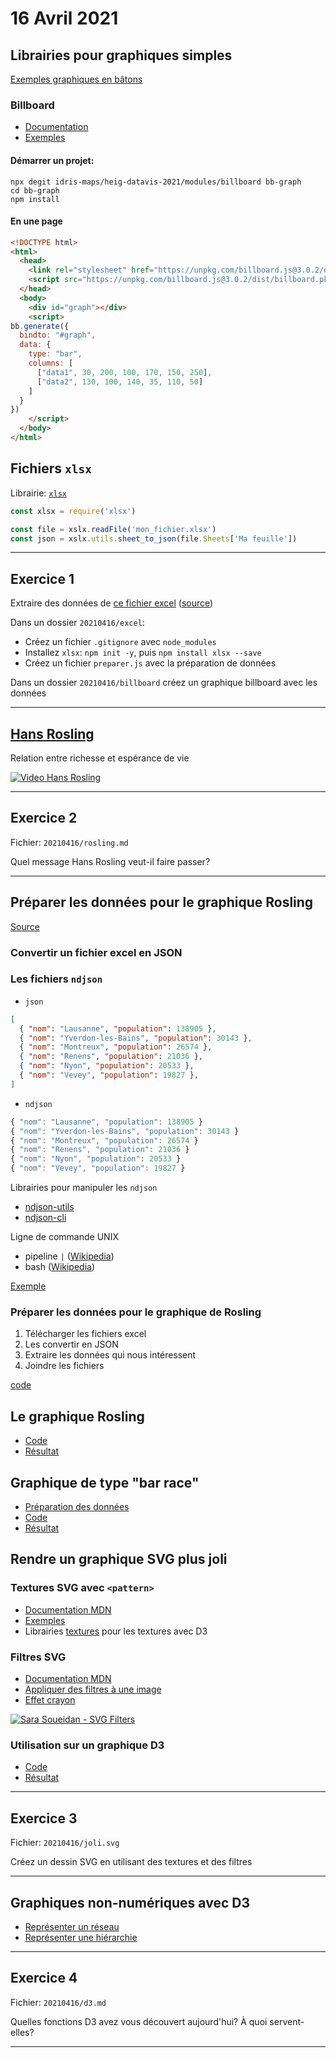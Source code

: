 # 16 Avril 2021

## Librairies pour graphiques simples

[Exemples graphiques en bâtons](https://observablehq.com/@idris-maps/graphiques-en-batons)

### Billboard

* [Documentation](https://naver.github.io/billboard.js/)
* [Exemples](https://observablehq.com/@idris-maps/billboard)

#### Démarrer un projet:

```
npx degit idris-maps/heig-datavis-2021/modules/billboard bb-graph
cd bb-graph
npm install
```

#### En une page

```html
<!DOCTYPE html>
<html>
  <head>
    <link rel="stylesheet" href="https://unpkg.com/billboard.js@3.0.2/dist/billboard.min.css" />
    <script src="https://unpkg.com/billboard.js@3.0.2/dist/billboard.pkgd.min.js"></script>
  </head>
  <body>
    <div id="graph"></div>
    <script>
bb.generate({
  bindto: "#graph",
  data: {
    type: "bar",
    columns: [
      ["data1", 30, 200, 100, 170, 150, 250],
      ["data2", 130, 100, 140, 35, 110, 50]
    ]
  }
})
    </script>
  </body>
</html>
```

## Fichiers `xlsx`

Librairie: [`xlsx`](https://www.npmjs.com/package/xlsx)

```js
const xlsx = require('xlsx')

const file = xslx.readFile('mon_fichier.xlsx')
const json = xslx.utils.sheet_to_json(file.Sheets['Ma feuille'])
```

---

## Exercice 1

Extraire des données de [ce fichier excel](https://opentransportdata.swiss/dataset/02569ba8-b029-4d75-ad59-a6ffd4b6b569/resource/567eec7b-9ca3-465d-9f2f-89876e3bab32/download/peinaussteiger2018.xlsx) ([source](https://opentransportdata.swiss/dataset/einundaus/resource/567eec7b-9ca3-465d-9f2f-89876e3bab32))

Dans un dossier `20210416/excel`:

* Créez un fichier `.gitignore` avec `node_modules`
* Installez `xlsx`: `npm init -y`, puis `npm install xlsx --save`
* Créez un fichier `preparer.js` avec la préparation de données

Dans un dossier `20210416/billboard` créez un graphique billboard avec les données

---

## [Hans Rosling](https://fr.wikipedia.org/wiki/Hans_Rosling)

Relation entre richesse et espérance de vie

[![Video Hans Rosling](https://img.youtube.com/vi/jbkSRLYSojo/0.jpg)](https://www.youtube.com/watch?v=jbkSRLYSojo)

---

## Exercice 2

Fichier: `20210416/rosling.md`

Quel message Hans Rosling veut-il faire passer?

---

## Préparer les données pour le graphique Rosling

[Source](https://www.gapminder.org/data/documentation/gd000/)

### Convertir un fichier excel en JSON

### Les fichiers `ndjson`

* `json`

```json
[
  { "nom": "Lausanne", "population": 138905 },
  { "nom": "Yverdon-les-Bains", "population": 30143 },
  { "nom": "Montreux", "population": 26574 },
  { "nom": "Renens", "population": 21036 },
  { "nom": "Nyon", "population": 20533 },
  { "nom": "Vevey", "population": 19827 },
]
```

* `ndjson`

```js
{ "nom": "Lausanne", "population": 138905 }
{ "nom": "Yverdon-les-Bains", "population": 30143 }
{ "nom": "Montreux", "population": 26574 }
{ "nom": "Renens", "population": 21036 }
{ "nom": "Nyon", "population": 20533 }
{ "nom": "Vevey", "population": 19827 }
```

Librairies pour manipuler les `ndjson`

* [ndjson-utils](https://github.com/idris-maps/ndjson-utils)
* [ndjson-cli](https://www.npmjs.com/package/ndjson-cli)

Ligne de commande UNIX

* pipeline `|` ([Wikipedia](https://fr.wikipedia.org/wiki/Tube_(shell)))
* bash ([Wikipedia](https://fr.wikipedia.org/wiki/Bourne-Again_shell))

[Exemple](https://github.com/idris-maps/heig-datavis-2021/tree/master/modules/ndjson)

### Préparer les données pour le graphique de Rosling

1. Télécharger les fichiers excel
2. Les convertir en JSON
3. Extraire les données qui nous intéressent
4. Joindre les fichiers

[code](https://github.com/idris-maps/heig-datavis-2021/tree/master/modules/rosling_data)

## Le graphique Rosling

* [Code](https://github.com/idris-maps/heig-datavis-2021/tree/master/modules/rosling/src)
* [Résultat](http://heig-datavis-2021.surge.sh/rosling/)

## Graphique de type "bar race"

* [Préparation des données](https://github.com/idris-maps/heig-datavis-2021/tree/master/modules/bar_race/data)
* [Code](https://github.com/idris-maps/heig-datavis-2021/tree/master/modules/bar_race/app)
* [Résultat](http://heig-datavis-2021.surge.sh/bar-race/)

## Rendre un graphique SVG plus joli

### Textures SVG avec `<pattern>`

* [Documentation MDN](https://developer.mozilla.org/en-US/docs/Web/SVG/Element/pattern)
* [Exemples](https://observablehq.com/@idris-maps/textures)
* Librairies [textures](https://riccardoscalco.it/textures/) pour les textures avec D3

### Filtres SVG

* [Documentation MDN](https://developer.mozilla.org/fr/docs/Web/SVG/Tutorial/Filter_effects)
* [Appliquer des filtres à une image](https://testdrive-archive.azurewebsites.net/graphics/hands-on-css3/hands-on_svg-filter-effects.htm)
* [Effet crayon](https://observablehq.com/@oliviafvane/simple-pencil-ink-pen-effect-for-svg-path-using-filters)


[![Sara Soueidan - SVG Filters](https://img.youtube.com/vi/PHKLzpt-syI/0.jpg)](https://www.youtube.com/watch?v=PHKLzpt-syI)

### Utilisation sur un graphique D3

* [Code](https://github.com/idris-maps/heig-datavis-2021/tree/master/modules/batons_texture_filter/src/index.js)
* [Résultat](http://heig-datavis-2021.surge.sh/texture-filter/)

---

## Exercice 3

Fichier: `20210416/joli.svg`

Créez un dessin SVG en utilisant des textures et des filtres

---

## Graphiques non-numériques avec D3

* [Représenter un réseau](https://observablehq.com/@idris-maps/representer-un-reseau-avec-d3)
* [Représenter une hiérarchie](https://observablehq.com/@idris-maps/d3-hierarchy-tree)

---

## Exercice 4

Fichier: `20210416/d3.md`

Quelles fonctions D3 avez vous découvert aujourd'hui? À quoi servent-elles?

---
